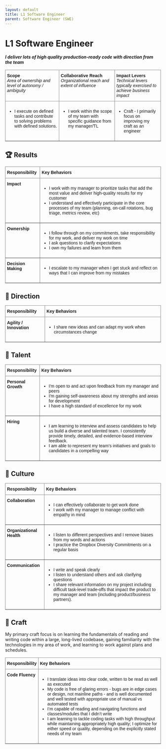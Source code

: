 ```yaml
---
layout: default
title: L1 Software Engineer
parent: Software Engineer (SWE)
---
```

# L1 Software Engineer

***I deliver lots of high quality production-ready code with direction from the team***

<style type="text/css">
.tg  {border-collapse:collapse;border-spacing:0;}
.tg td{border-color:black;border-style:solid;border-width:1px;font-family:Arial, sans-serif;font-size:14px;
  overflow:hidden;padding:10px 5px;word-break:normal;}
.tg th{border-color:black;border-style:solid;border-width:1px;font-family:Arial, sans-serif;font-size:14px;
  font-weight:normal;overflow:hidden;padding:10px 5px;word-break:normal;}
.tg .tg-0pky{border-color:inherit;text-align:left;vertical-align:top}
</style>
<table class="tg">
<thead>
  <tr>
    <th class="tg-0pky"><span style="font-weight:bold">Scope</span><br><span style="font-style:italic">Area of ownership and level of autonomy / ambiguity</span></th>
    <th class="tg-0pky"><span style="font-weight:bold">Collaborative Reach</span><br><span style="font-style:italic">Organizational reach and extent of influence
</span></th>
    <th class="tg-0pky"><span style="font-weight:bold">Impact Levers</span><br><span style="font-style:italic">Technical levers typically exercised to achieve business impact</span></th>
  </tr>
</thead>
<tbody>
  <tr>
    <td class="tg-0pky"><ul><li>I execute on defined tasks and contribute to solving problems with defined solutions.<br></li></ul></td>
    <td class="tg-0pky"><ul><li>I work within the scope of my team with specific guidance from my manager/TL</li></ul></td>
    <td class="tg-0pky"><ul><li>Craft - I primarily focus on improving my craft as an engineer</li></ul></td>
  </tr>
</tbody>
</table>



## 🏆 Results

<style type="text/css">
.tg  {border-collapse:collapse;border-spacing:0;}
.tg td{border-color:black;border-style:solid;border-width:1px;font-family:Arial, sans-serif;font-size:14px;
  overflow:hidden;padding:10px 5px;word-break:normal;}
.tg th{border-color:black;border-style:solid;border-width:1px;font-family:Arial, sans-serif;font-size:14px;
  font-weight:normal;overflow:hidden;padding:10px 5px;word-break:normal;}
.tg .tg-0pky{border-color:inherit;text-align:left;vertical-align:top}
</style>
<table class="tg">
<thead>
  <tr>
    <th class="tg-0pky"><span style="font-weight:bold">Responsibility</span></th>
    <th class="tg-0pky"><span style="font-weight:bold">Key Behaviors</span></th>
  </tr>
</thead>
<tbody>
  <tr>
    <th class="tg-0pky"><span style="font-weight:bold">Impact</span></th>
    <th class="tg-0pky"><ul>
      <li>I work with my manager to prioritize tasks that add the most value and deliver high-quality results for my customer<br></li>
      <li>I understand and effectively participate in the core processes of my team (planning, on-call rotations, bug triage, metrics review, etc)<br></li>
    </ul>
  </th>
  </tr>
    <tr>
    <th class="tg-0pky"><span style="font-weight:bold">Ownership</span></th>
    <th class="tg-0pky"><ul>
      <li>I follow through on my commitments, take responsibility for my work, and deliver my work on time<br></li>
      <li>I ask questions to clarify expectations <br></li>
      <li>I own my failures and learn from them<br></li>
    </ul>
  </th>
  </tr>
      <tr>
    <th class="tg-0pky"><span style="font-weight:bold">Decision Making</span></th>
    <th class="tg-0pky"><ul>
      <li>I escalate to my manager when I get stuck and reflect on ways that I can improve from my mistakes<br></li>
    </ul>
  </th>
  </tr>
</tbody>
</table>

## 🌟 Direction

<style type="text/css">
.tg  {border-collapse:collapse;border-spacing:0;}
.tg td{border-color:black;border-style:solid;border-width:1px;font-family:Arial, sans-serif;font-size:14px;
  overflow:hidden;padding:10px 5px;word-break:normal;}
.tg th{border-color:black;border-style:solid;border-width:1px;font-family:Arial, sans-serif;font-size:14px;
  font-weight:normal;overflow:hidden;padding:10px 5px;word-break:normal;}
.tg .tg-0pky{border-color:inherit;text-align:left;vertical-align:top}
</style>
<table class="tg">
<thead>
  <tr>
    <th class="tg-0pky"><span style="font-weight:bold">Responsibility</span></th>
    <th class="tg-0pky"><span style="font-weight:bold">Key Behaviors</span></th>
  </tr>
</thead>
<tbody>
  <tr>
    <th class="tg-0pky"><span style="font-weight:bold">Agility / Innovation</span></th>
    <th class="tg-0pky"><ul>
      <li>I share new ideas and can adapt my work when circumstances change<br></li>
    </ul>
  </th>
  </tr>
</tbody>
</table>

## 🌳 Talent

<style type="text/css">
.tg  {border-collapse:collapse;border-spacing:0;}
.tg td{border-color:black;border-style:solid;border-width:1px;font-family:Arial, sans-serif;font-size:14px;
  overflow:hidden;padding:10px 5px;word-break:normal;}
.tg th{border-color:black;border-style:solid;border-width:1px;font-family:Arial, sans-serif;font-size:14px;
  font-weight:normal;overflow:hidden;padding:10px 5px;word-break:normal;}
.tg .tg-0pky{border-color:inherit;text-align:left;vertical-align:top}
</style>
<table class="tg">
<thead>
  <tr>
    <th class="tg-0pky"><span style="font-weight:bold">Responsibility</span></th>
    <th class="tg-0pky"><span style="font-weight:bold">Key Behaviors</span></th>
  </tr>
</thead>
<tbody>
  <tr>
    <th class="tg-0pky"><span style="font-weight:bold">Personal Growth</span></th>
    <th class="tg-0pky"><ul>
      <li>I'm open to and act upon feedback from my manager and peers<br></li>
      <li>I'm gaining self-awareness about my strengths and areas for development<br></li>
      <li>I have a high standard of excellence for my work<br></li>
    </ul>
  </th>
  </tr>
    <tr>
    <th class="tg-0pky"><span style="font-weight:bold">Hiring</span></th>
    <th class="tg-0pky"><ul>
      <li>I am learning to interview and assess candidates to help us build a diverse and talented team. I consistently provide timely, detailed, and evidence-based interview feedback.<br></li>
      <li>I am able to represent my team’s initiatives and goals to candidates in a compelling way<br></li>
    </ul>
  </th>
  </tr>
</tbody>
</table>


## 🌈 Culture


<style type="text/css">
.tg  {border-collapse:collapse;border-spacing:0;}
.tg td{border-color:black;border-style:solid;border-width:1px;font-family:Arial, sans-serif;font-size:14px;
  overflow:hidden;padding:10px 5px;word-break:normal;}
.tg th{border-color:black;border-style:solid;border-width:1px;font-family:Arial, sans-serif;font-size:14px;
  font-weight:normal;overflow:hidden;padding:10px 5px;word-break:normal;}
.tg .tg-0pky{border-color:inherit;text-align:left;vertical-align:top}
</style>
<table class="tg">
<thead>
  <tr>
    <th class="tg-0pky"><span style="font-weight:bold">Responsibility</span></th>
    <th class="tg-0pky"><span style="font-weight:bold">Key Behaviors</span></th>
  </tr>
</thead>
<tbody>
  <tr>
    <th class="tg-0pky"><span style="font-weight:bold">Collaboration</span></th>
    <th class="tg-0pky"><ul>
      <li>I can effectively collaborate to get work done<br></li>
      <li>I work with my manager to manage conflict with empathy in mind<br></li>
    </ul>
  </th>
  </tr>
    <tr>
    <th class="tg-0pky"><span style="font-weight:bold">Organizational Health</span></th>
    <th class="tg-0pky"><ul>
      <li>I listen to different perspectives and I remove biases from my words and actions <br></li>
      <li>I practice the Dropbox Diversity Commitments on a regular basis<br></li>
    </ul>
  </th>
  </tr>
      <tr>
    <th class="tg-0pky"><span style="font-weight:bold">Communication</span></th>
    <th class="tg-0pky"><ul>
      <li>I write and speak clearly<br></li>
      <li>I listen to understand others and ask clarifying questions<br></li>
      <li>I share relevant information on my project including difficult task-level trade-offs that impact the product to my manager and team (including product/business partners).<br></li>
    </ul>
  </th>
  </tr>
</tbody>
</table>

## 🦉 Craft

My primary craft focus is on learning the fundamentals of reading and writing code within a large, long-lived codebase, gaining familiarity with the technologies in my area of work, and learning to work against plans and schedules.


<style type="text/css">
.tg  {border-collapse:collapse;border-spacing:0;}
.tg td{border-color:black;border-style:solid;border-width:1px;font-family:Arial, sans-serif;font-size:14px;
  overflow:hidden;padding:10px 5px;word-break:normal;}
.tg th{border-color:black;border-style:solid;border-width:1px;font-family:Arial, sans-serif;font-size:14px;
  font-weight:normal;overflow:hidden;padding:10px 5px;word-break:normal;}
.tg .tg-0pky{border-color:inherit;text-align:left;vertical-align:top}
</style>
<table class="tg">
<thead>
  <tr>
    <th class="tg-0pky"><span style="font-weight:bold">Responsibility</span></th>
    <th class="tg-0pky"><span style="font-weight:bold">Key Behaviors</span></th>
  </tr>
</thead>
<tbody>
  <tr>
    <th class="tg-0pky"><span style="font-weight:bold">Code Fluency</span></th>
    <th class="tg-0pky"><ul>
      <li>I translate ideas into clear code, written to be read as well as executed<br></li>
      <li>My code is free of glaring errors - bugs are in edge cases or design, not mainline paths - and is well documented and well tested with appropriate use of manual vs automated tests<br></li>
      <li>I’m capable of reading and navigating functions and classes/modules that I didn’t write<br></li>
      <li>I am learning to tackle coding tasks with high throughput while maintaining appropriately high quality; I optimize for either speed or quality, depending on the explicitly stated needs of my team<br></li>
    </ul>
  </th>
  </tr>
</tbody>
</table>